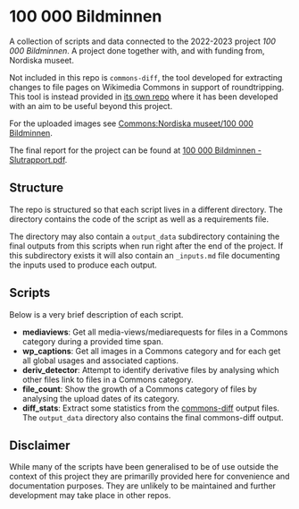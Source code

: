 # 100 000 Bildminnen

A collection of scripts and data connected to the 2022-2023 project *100 000 Bildminnen*. A project done together with, and with funding from, Nordiska museet.

Not included in this repo is `commons-diff`, the tool developed for extracting changes to file pages on Wikimedia Commons in support of roundtripping. This tool is instead provided in [its own repo](https://github.com/Wikimedia-Sverige/commons-diff/) where it has been developed with an aim to be useful beyond this project.

For the uploaded images see [Commons:Nordiska museet/100 000 Bildminnen](https://commons.wikimedia.org/wiki/Commons:Nordiska_museet/100_000_Bildminnen).

The final report for the project can be found at [100 000 Bildminnen - Slutrapport.pdf](https://commons.wikimedia.org/wiki/File:100_000_Bildminnen_-_Slutrapport.pdf).

## Structure

The repo is structured so that each script lives in a different directory. The directory contains the code of the script as well as a requirements file.

The directory may also contain a `output_data` subdirectory containing the final outputs from this scripts when run right after the end of the project. If this subdirectory exists it will also contain an `_inputs.md` file documenting the inputs used to produce each output.

## Scripts

Below is a very brief description of each script.

* **mediaviews**: Get all media-views/mediarequests for files in a Commons category during a provided time span.
* **wp_captions**: Get all images in a Commons category and for each get all global usages and associated captions.
* **deriv_detector**: Attempt to identify derivative files by analysing which other files link to files in a Commons category.
* **file_count**: Show the growth of a Commons category of files by analysing the upload dates of its category.
* **diff_stats**: Extract some statistics from the [commons-diff](https://github.com/Wikimedia-Sverige/commons-diff/) output files. The `output_data` directory also contains the final commons-diff output.

## Disclaimer

While many of the scripts have been generalised to be of use outside the context of this project they are primarilly provided here for convenience and documentation purposes. They are unlikely to be maintained and further development may take place in other repos.

